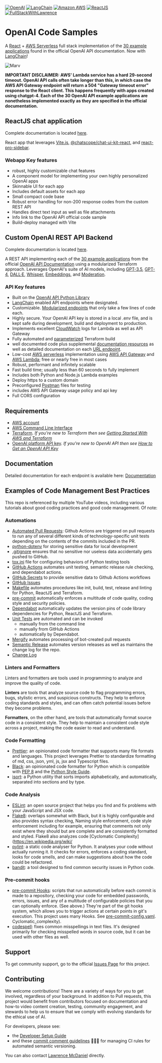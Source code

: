 [![OpenAI](https://a11ybadges.com/badge?logo=openai)](https://platform.openai.com/)
[![LangChain](https://a11ybadges.com/badge?text=LangChain&badgeColor=0834ac)](https://www.langchain.com/)
[![Amazon AWS](https://a11ybadges.com/badge?logo=amazonaws)](https://aws.amazon.com/)
[![ReactJS](https://a11ybadges.com/badge?logo=react)](https://react.dev/)
[![FullStackWithLawrence](https://a11ybadges.com/badge?text=FullStackWithLawrence&badgeColor=orange&logo=youtube&logoColor=282828)](https://www.youtube.com/@FullStackWithLawrence)

# OpenAI Code Samples

A [React](https://react.dev/) + [AWS Serverless](https://aws.amazon.com/serverless/) full stack implementation of the [30 example applications](https://platform.openai.com/examples) found in the official OpenAI API documentation. Now with [LangChain](https://www.langchain.com/)!

![Marv](https://cdn.lawrencemcdaniel.com/marv.gif)

**IMPORTANT DISCLAIMER: AWS' Lambda service has a hard 29-second timeout. OpenAI API calls often take longer than this, in which case the AWS API Gateway endpoint will return a 504 "Gateway timeout error" response to the React client. This happens frequently with apps created using chatgpt-4. Each of the 30 OpenAI API example applications are nonetheless implemented exactly as they are specified in the official documentation.**

## ReactJS chat application

Complete documentation is located [here](./client/).

React app that leverages [Vite.js](https://github.com/FullStackWithLawrence/aws-openai), [@chatscope/chat-ui-kit-react](https://www.npmjs.com/package/@chatscope/chat-ui-kit-react), and [react-pro-sidebar](https://www.npmjs.com/package/react-pro-sidebar).

### Webapp Key features

- robust, highly customizable chat features
- A component model for implementing your own highly personalized OpenAI apps
- Skinnable UI for each app
- Includes default assets for each app
- Small compact code base
- Robust error handling for non-200 response codes from the custom REST API
- Handles direct text input as well as file attachments
- Info link to the OpenAI API official code sample
- Build-deploy managed with Vite

## Custom OpenAI REST API Backend

Complete documentation is located [here](./api/).

A REST API implementing each of the [30 example applications](https://platform.openai.com/examples) from the official [OpenAI API Documentation](https://platform.openai.com/docs/api-reference/making-requests?lang=python) using a modularized Terraform approach. Leverages OpenAI's suite of AI models, including [GPT-3.5](https://platform.openai.com/docs/models/gpt-3-5), [GPT-4](https://platform.openai.com/docs/models/gpt-4), [DALL·E](https://platform.openai.com/docs/models/dall-e), [Whisper](https://platform.openai.com/docs/models/whisper), [Embeddings](https://platform.openai.com/docs/models/embeddings), and [Moderation](https://platform.openai.com/docs/models/moderation).

### API Key features

- Built on the [OpenAI API Python Library](https://pypi.org/project/openai/)
- [LangChain](https://www.langchain.com/) enabled API endpoints where designated.
- Customizable. [Modularized endpoints](./terraform/apigateway_endpoints.tf) that only take a few lines of code each.
- Highly secure. Your OpenAI API key is stored in a local .env file, and is kept safe during development, build and deployment to production.
- Implements excellent [CloudWatch](https://aws.amazon.com/cloudwatch/) logs for Lambda as well as API Gateway
- Fully automated and [parameterized](./api/terraform/terraform.tfvars) Terraform build
- well documented code plus supplemental [documentation resources](./doc/) as well as detailed documentation on each [URL endpoint](./doc/examples/README.md).
- Low-cost [AWS serverless](https://aws.amazon.com/serverless/) implementation using [AWS API Gateway](https://aws.amazon.com/api-gateway/) and [AWS Lambda](https://aws.amazon.com/lambda/); free or nearly free in most cases
- Robust, performant and infinitely scalable
- Fast build time; usually less than 60 seconds to fully implement
- Includes both Python and Node.js Lambda examples
- Deploy https to a custom domain
- Preconfigured [Postman](https://www.postman.com/) files for testing
- includes AWS API Gateway usage policy and api key
- Full CORS configuration

## Requirements

- [AWS account](https://aws.amazon.com/)
- [AWS Command Line Interface](https://aws.amazon.com/cli/)
- [Terraform](https://www.terraform.io/).
  _If you're new to Terraform then see [Getting Started With AWS and Terraform](./doc/terraform-getting-started.md)_
- [OpenAI platform API key](https://platform.openai.com/).
  _If you're new to OpenAI API then see [How to Get an OpenAI API Key](./doc/openai-api-key.md)_

## Documentation

Detailed documentation for each endpoint is available here: [Documentation](./doc/examples/)

## Examples of Code Management Best Practices

This repo is referenced by multiple YouTube videos, including various tutorials about good coding practices and good code management. Of note:

### Automations

- [Automated Pull Requests](https://github.com/FullStackWithLawrence/aws-openai/pulls?q=is%3Apr+is%3Aclosed): Github Actions are triggered on pull requests to run any of several different kinds of technology-specific unit tests depending on the contents of the commits included in the PR.
- [python-dotenv](https://pypi.org/project/python-dotenv/) for storing sensitive data for local development
- [.gitignore](./.gitignore) ensures that no sensitive nor useless data accidentally gets pushed to GitHub.
- [tox.ini](./tox.ini) file for configuring behaviors of Python testing tools
- [GitHub Actions](https://github.com/features/actions) automates unit testing, semantic release rule checking, and dependabot actions.
- [GitHub Secrets](https://github.com/FullStackWithLawrence/aws-openai/settings/secrets/actions) to provide sensitive data to Github Actions workflows
- [GitHub Issues](https://github.com/features/issues)
- [Makefile](./Makefile) automates procedures like init, build, test, release and linting for Python, ReactJS and Terraform.
- [pre-commit](https://pre-commit.com/) automatically enforces a multitude of code quality, coding style and security policies.
- [Dependabot](https://github.com/dependabot) automatically updates the version pins of code library dependencies for Python, ReactJS and Terraform.
- [Unit Tests](https://docs.pytest.org/) are automated and can be invoked
  - manually from the command line
  - manually from GitHub Actions
  - automatically by Dependabot.
- [Mergify](https://mergify.com/) automates processing of bot-created pull requests
- [Semantic Release](https://github.com/semantic-release/semantic-release) automates version releases as well as maintains the change log for the repo.
- [Change Log](http://keepachangelog.com/)

### Linters and Formatters

Linters and formatters are tools used in programming to analyze and improve the quality of code.

**Linters** are tools that analyze source code to flag programming errors, bugs, stylistic errors, and suspicious constructs. They help to enforce coding standards and styles, and can often catch potential issues before they become problems.

**Formatters**, on the other hand, are tools that automatically format source code in a consistent style. They help to maintain a consistent code style across a project, making the code easier to read and understand.

### Code Formatting

- [Prettier](https://prettier.io/): an opinionated code formatter that supports many file formats and languages. This project leverages Prettier to standardize formatting of md, css, json, yml, js, jsx and Typescript files.
- [Black](https://github.com/psf/black): an opinionated code formatter for Python which is compatible with [PEP 8](https://peps.python.org/pep-0008/) and the [Python Style Guide](https://www.python.org/doc/essays/styleguide/).
- [isort](https://pycqa.github.io/isort/): a Python utility that sorts imports alphabetically, and automatically, separated into sections and by type.

### Code Analysis

- [ESLint](https://eslint.org/): an open source project that helps you find and fix problems with your JavaScript and JSX code.
- [Flake8](https://flake8.pycqa.org/en/latest/): overlaps somewhat with Black, but it is highly configurable and also provides syntax checking, Naming style enforcement, code style enforcement including for example, ensuring that comments not only exist where they should but are complete and are consistently formatted and styled. Flake8 also analyzes code [Cyclomatic Complexity](https://en.wikipedia.org/wiki/
- [pylint](https://pypi.org/project/pylint/): a static code analyser for Python. It analyses your code without actually running it. It checks for errors, enforces a coding standard, looks for code smells, and can make suggestions about how the code could be refactored.
- [bandit](https://github.com/PyCQA/bandit): a tool designed to find common security issues in Python code.

### Pre-commit hooks

- [pre-commit Hooks](https://pre-commit.com/hooks.html): scripts that run automatically before each commit is made to a repository, checking your code for embedded passwords, errors, issues, and any of a multitude of configurable policies that you can optionally enforce. (See above.) They're part of the git hooks system, which allows you to trigger actions at certain points in git's execution. This project uses many Hooks. See [pre-commit-config.yaml](https://github.com/FullStackWithLawrence/aws-openai/blob/main/.pre-commit-config.yaml#L45).
  Cyclomatic_complexity).
- [codespell](https://github.com/codespell-project/codespell): fixes common misspellings in text files. It's designed primarily for checking misspelled words in source code, but it can be used with other files as well.

## Support

To get community support, go to the official [Issues Page](https://github.com/FullStackWithLawrence/aws-openai/issues) for this project.

## Contributing

We welcome contributions! There are a variety of ways for you to get involved, regardless of your background. In addition to Pull requests, this project would benefit from contributors focused on documentation and how-to video content creation, testing, community engagement, and stewards to help us to ensure that we comply with evolving standards for the ethical use of AI.

For developers, please see:

- the [Developer Setup Guide](./DEVELOPER_SETUP.md)
- and these [commit comment guidelines](./SEMANTIC_VERSIONING.md) 😬😬😬 for managing CI rules for automated semantic versioning.

You can also contact [Lawrence McDaniel](https://lawrencemcdaniel.com/contact) directly.
